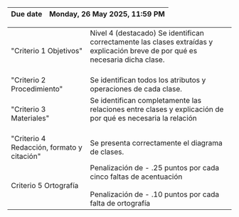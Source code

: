
| Due date | Monday, 26 May 2025, 11:59 PM |
| -------- | ----------------------------- |

|                                            |                                                                                                                                        |
| ------------------------------------------ | -------------------------------------------------------------------------------------------------------------------------------------- |
| "Criterio 1 Objetivos"                     | Nivel 4 (destacado) Se identifican correctamente las clases extraídas y explicación breve de por qué es necesaria dicha clase.<br><br> |
| "Criterio 2 Procedimiento"                 | Se identifican todos los atributos y operaciones de cada clase.<br>                                                                    |
| "Criterio 3 Materiales"                    | Se identifican completamente las relaciones entre clases y explicación de por qué es necesaria la relación<br><br>                     |
| "Criterio 4 Redacción, formato y citación" | Se presenta correctamente el diagrama de clases.                                                                                       |
| Criterio 5 Ortografía                      | Penalización de - .25 puntos por cada cinco faltas de acentuación<br><br>Penalización de - .10 puntos por cada falta de ortografía     |
